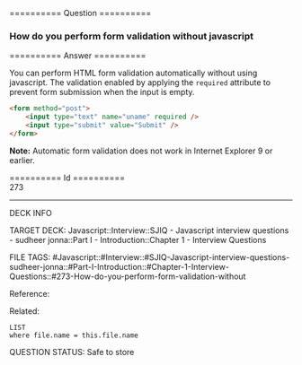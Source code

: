 ========== Question ==========  

### How do you perform form validation without javascript  

========== Answer ==========  

You can perform HTML form validation automatically without using javascript. The validation enabled by applying the `required` attribute to prevent form submission when the input is empty.

```html
<form method="post">
    <input type="text" name="uname" required />
    <input type="submit" value="Submit" />
</form>
```

**Note:** Automatic form validation does not work in Internet Explorer 9 or earlier.

========== Id ==========  
273

---

DECK INFO

TARGET DECK: Javascript::Interview::SJIQ - Javascript interview questions - sudheer jonna::Part I - Introduction::Chapter 1 - Interview Questions

FILE TAGS: #Javascript::#Interview::#SJIQ-Javascript-interview-questions-sudheer-jonna::#Part-I-Introduction::#Chapter-1-Interview-Questions::#273-How-do-you-perform-form-validation-without

Reference:

Related:

```dataview
LIST
where file.name = this.file.name
```

QUESTION STATUS: Safe to store
